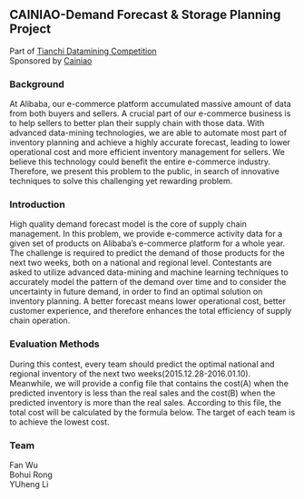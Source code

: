 CAINIAO-Demand Forecast & Storage Planning Project
-----
Part of [Tianchi Datamining Competition](https://tianchi.aliyun.com/competition/introduction.htm?spm=5176.100066.333.2.wOSVW1&raceId=231530)  
Sponsored by [Cainiao](http://global.cainiao.com)

### Background 

At Alibaba, our e-commerce platform accumulated massive amount of data from both buyers and sellers. A crucial part of our e-commerce business is to help sellers to better plan their supply chain with those data. With advanced data-mining technologies, we are able to automate most part of inventory planning and achieve a highly accurate forecast, leading to lower operational cost and more efficient inventory management for sellers. We believe this technology could benefit the entire e-commerce industry. Therefore, we present this problem to the public, in search of innovative techniques to solve this challenging yet rewarding problem.

### Introduction

High quality demand forecast model is the core of supply chain management. In this problem, we provide e-commerce activity data for a given set of products on Alibaba’s e-commerce platform for a whole year. The challenge is required to predict the demand of those products for the next two weeks, both on a national and regional level. Contestants are asked to utilize advanced data-mining and machine learning techniques to accurately model the pattern of the demand over time and to consider the uncertainty in future demand, in order to find an optimal solution on inventory planning. A better forecast means lower operational cost, better customer experience, and therefore enhances the total efficiency of supply chain operation.
### Evaluation Methods

During this contest, every team should predict the optimal national and regional inventory of the next two weeks(2015.12.28-2016.01.10). Meanwhile, we will provide a config file that contains the cost(A) when the predicted inventory is less than the real sales and the cost(B) when the predicted inventory is more than the real sales. According to this file, the total cost will be calculated by the formula below. The target of each team is to achieve the lowest cost. 

### Team
Fan Wu  
Bohui Rong  
YUheng Li  
